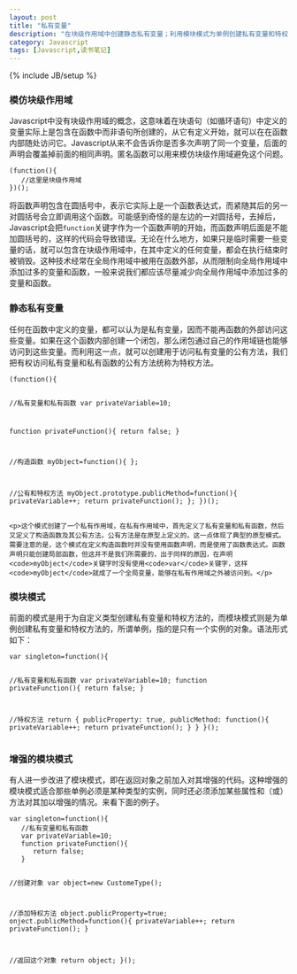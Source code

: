 ```yaml
---
layout: post
title: "私有变量"
description: "在块级作用域中创建静态私有变量；利用模块模式为单例创建私有变量和特权方法；增强的模块模式，为单例指定具体的类型。"
category: Javascript
tags: [Javascript,读书笔记]
---
```

{% include JB/setup %}

<div class="p-section">
	<h3>模仿块级作用域</h3>
	<p>Javascript中没有块级作用域的概念，这意味着在块语句（如循环语句）中定义的变量实际上是包含在函数中而非语句所创建的，从它有定义开始，就可以在在函数内部随处访问它。Javascript从来不会告诉你是否多次声明了同一个变量，后面的声明会覆盖掉前面的相同声明。匿名函数可以用来模仿块级作用域避免这个问题。</p>
<pre><code class="javascript">(function(){
   //这里是块级作用域
})();
</code></pre>
	<p>将函数声明包含在圆括号中，表示它实际上是一个函数表达式，而紧随其后的另一对圆括号会立即调用这个函数。可能感到奇怪的是左边的一对圆括号，去掉后，Javascript会把<code>function</code>关键字作为一个函数声明的开始，而函数声明后面是不能加圆括号的，这样的代码会导致错误。无论在什么地方，如果只是临时需要一些变量的话，就可以包含在块级作用域中，在其中定义的任何变量，都会在执行结束时被销毁。这种技术经常在全局作用域中被用在函数外部，从而限制向全局作用域中添加过多的变量和函数，一般来说我们都应该尽量减少向全局作用域中添加过多的变量和函数。</p>
</div>

<div class="p-section">
	<h3>静态私有变量</h3>
	<p>任何在函数中定义的变量，都可以认为是私有变量，因而不能再函数的外部访问这些变量。如果在这个函数内部创建一个闭包，那么闭包通过自己的作用域链也能够访问到这些变量。而利用这一点，就可以创建用于访问私有变量的公有方法，我们把有权访问私有变量和私有函数的公有方法统称为特权方法。</p>
<pre><code class="javascript">(function(){

   //私有变量和私有函数
   var privateVariable=10;
   
   function privateFunction(){
      return false;
   }
   
   //构造函数
   myObject=function(){
   };
   
   //公有和特权方法
   myObject.prototype.publicMethod=function(){
      privateVariable++;
      return privateFunction();
   };
})();
</code></pre>

	<p>这个模式创建了一个私有作用域，在私有作用域中，首先定义了私有变量和私有函数，然后又定义了构造函数及其公有方法。公有方法是在原型上定义的，这一点体现了典型的原型模式。需要注意的是，这个模式在定义构造函数时并没有使用函数声明，而是使用了函数表达式。函数声明只能创建局部函数，但这并不是我们所需要的，出于同样的原因，在声明<code>myObject</code>关键字时没有使用<code>var</code>关键字，这样<code>myObject</code>就成了一个全局变量，能够在私有作用域之外被访问到。</p>
</div>

<div class="p-section">
	<h3>模块模式</h3>
	<p>前面的模式是用于为自定义类型创建私有变量和特权方法的，而模块模式则是为单例创建私有变量和特权方法的，所谓单例，指的是只有一个实例的对象。语法形式如下：</p>
<pre><code class="javascript">var singleton=function(){
   
   //私有变量和私有函数
   var privateVariable=10;
   function privateFunction(){
      return false;
   }
   
   //特权方法
   return {
      publicProperty: true,
      publicMethod: function(){
         privateVariable++;
         return privateFunction();
      }
   }
}();
</code></pre>

</div>


<div class="p-section">
	<h3>增强的模块模式</h3>
	<p>有人进一步改进了模块模式，即在返回对象之前加入对其增强的代码。这种增强的模块模式适合那些单例必须是某种类型的实例，同时还必须添加某些属性和（或）方法对其加以增强的情况。来看下面的例子。</p>
<pre><code class="javascript">var singleton=function(){
   //私有变量和私有函数
   var privateVariable=10;
   function privateFunction(){
      return false;
   }
   
   //创建对象
   var object=new CustomeType();
   
   //添加特权方法
   object.publicProperty=true;
   onject.publicMethod=function(){
      privateVariable++;
      return privateFunction();
   }
   
   //返回这个对象
   return object;
}();
</code></pre>
</div>